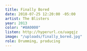 ```yaml
---
title: Finally Bored
date: 2018-07-25 12:20:00 -05:00
artist: The Blisters
year: 2013
color: "#8A0000"
listen: http://hyperurl.co/uagqjz
image: "/uploads/finally_bored.jpg"
role: Drumming, producing
---
```


